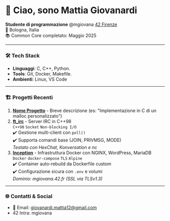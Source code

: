 # 👋 Ciao, sono Mattia Giovanardi

**Studente di programmazione** @mgiovana [42 Firenze](https://42firenze.it/)  
📍 Bologna, Italia  
📚 Common Core completato: Maggio 2025

---

### 🛠 Tech Stack
- **Linguaggi**: C, C++, Python.
- **Tools**: Git, Docker, Makefile.
- **Ambienti**: Linux, VS Code

---

### 🏗 Progetti Recenti
1. **[Nome Progetto](link)** - Breve descrizione (es: "Implementazione in C di un malloc personalizzato")
2. **[ft_irc](https://github.com/mttgvnrd/Irc)** - Server IRC in C++98  
`C++98` `Socket` `Non-blocking I/O`  
✔️ Gestione multi-client con `poll()`  
✔️ Supporta comandi base (JOIN, PRIVMSG, MODE)  
*Testato con HexChat, Konversation e nc*
3. **[Inception](https://github.com/mttgvnrd/Inception)** - Infrastruttura Docker con NGINX, WordPress, MariaDB  
`Docker` `docker-compose` `TLS` `Alpine`  
✔️ Container auto-rebuild da Dockerfile custom  
✔️ Configurazione sicura con `.env` e volumi  
*Dominio: mgiovana.42.fr (SSL via TLSv1.3)*  

---

### 🌐 Contatti & Social
- 📧 Email: giovanardi.mattia12@gmail.com 
- 42 Intra: mgiovana 

